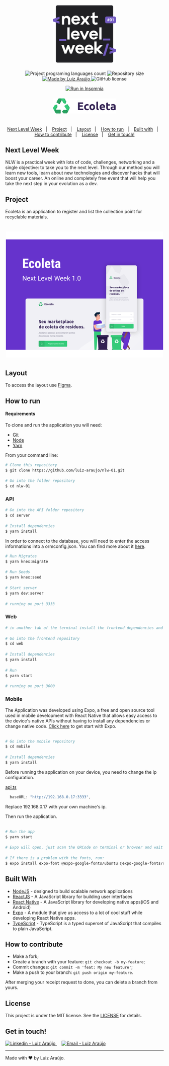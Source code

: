 <h1 align="center">
    <img alt="NextLevelWeek" title="#NextLevelWeek" src=".github/logo.svg" width="200px" />
</h1>

<p align="center">
  <img alt="Project programing languages count" src="https://img.shields.io/github/languages/count/luiz-araujo/nlw-01?color=34cb79">
  <img alt="Repository size" src="https://img.shields.io/github/repo-size/luiz-araujo/nlw-01?color=34cb79">
  <a href="https://www.linkedin.com/in/luiz-carlos-araujo-junior/">
    <img alt="Made by Luiz Araújo" src="https://img.shields.io/badge/made%20by-Luiz Araújo-%20?color=34cb79">
  </a>
  <img alt="GitHub license" src="https://img.shields.io/github/license/luiz-araujo/nlw-01?color=34cb79">
</p>

<p align="center">
<a href="https://insomnia.rest/run/?label=Ecoleta&uri=https%3A%2F%2Fraw.githubusercontent.com%2Fluiz-araujo%2Fecoleta%2Fmaster%2F.github%2Finsomnia.json" target="_blank"><img src="https://insomnia.rest/images/run.svg" alt="Run in Insomnia"></a>
</p>

<h3 align="center">
    <img alt="Logo" title="#logo" width="200px" src=".github/logo-ecoleta.png">
    <br><br>
</h3>

<p align="center">
  <a href="#nlw">Next Level Week</a>&nbsp;&nbsp;&nbsp;|&nbsp;&nbsp;&nbsp;
  <a href="#project">Project</a>&nbsp;&nbsp;&nbsp;|&nbsp;&nbsp;&nbsp;
  <a href="#layout">Layout</a>&nbsp;&nbsp;&nbsp;|&nbsp;&nbsp;&nbsp;
  <a href="#how-to-run">How to run</a>&nbsp;&nbsp;&nbsp;|&nbsp;&nbsp;&nbsp;
  <a href="#built-with">Built with</a>&nbsp;&nbsp;&nbsp;|&nbsp;&nbsp;&nbsp;
  <a href="#how-to-contribute">How to contribute</a>&nbsp;&nbsp;&nbsp;|&nbsp;&nbsp;&nbsp;
  <a href="#license">License</a>&nbsp;&nbsp;&nbsp;|&nbsp;&nbsp;&nbsp;
  <a href="#get-in-touch">Get in touch!</a>
</p>

## Next Level Week

NLW is a practical week with lots of code, challenges, networking and a single objective: to take you to the next level.
Through our method you will learn new tools, learn about new technologies and discover hacks that will boost your career.
An online and completely free event that will help you take the next step in your evolution as a dev.

## Project

Ecoleta is an application to register and list the collection point for recyclable materials.

<h1 align="center">
    <img alt="Example" title="Example" src=".github/capa.svg" width="500px" />
</h1>

## Layout

To access the layout use [Figma](https://www.figma.com/file/1SxgOMojOB2zYT0Mdk28lB/).

## How to run

#### Requirements

To clone and run the application you will need:

- [Git](https://git-scm.com)
- [Node](https://nodejs.org/)
- [Yarn](https://yarnpkg.com/)

From your command line:

```bash
# Clone this repository
$ git clone https://github.com/luiz-araujo/nlw-01.git

# Go into the folder repository
$ cd nlw-01
```

### API

```bash
# Go into the API folder repository
$ cd server

# Install dependencies
$ yarn install
```

In order to connect to the database, you will need to enter the access informations into a ormconfig.json. You can find more about it [here](https://typeorm.io/#/using-ormconfig).

```bash
# Run Migrates
$ yarn knex:migrate

# Run Seeds
$ yarn knex:seed

# Start server
$ yarn dev:server

# running on port 3333
```

### Web

```bash
# in another tab of the terminal install the frontend dependencies and run it

# Go into the frontend repository
$ cd web

# Install dependencies
$ yarn install

# Run
$ yarn start

# running on port 3000
```

### Mobile

The Application was developed using Expo, a free and open source tool used in mobile development with React Native that allows easy access to the device's native APIs without having to install any dependencies or change native code. [Click here](https://expo.io/learn) to get start with Expo.

```bash

# Go into the mobile repository
$ cd mobile

# Install dependencies
$ yarn install

```

Before running the application on your device, you need to change the ip configuration.

[api.ts](https://github.com/luiz-araujo/nlw-01/blob/master/mobile/src/services/api.ts)

```javascript
  baseURL: "http://192.168.0.17:3333",
```

Replace 192.168.0.17 with your own machine's ip.

Then run the application.

```bash

# Run the app
$ yarn start

# Expo will open, just scan the QRCode on terminal or browser and wait for the app to load.

# If there is a problem with the fonts, run:
$ expo install expo-font @expo-google-fonts/ubuntu @expo-google-fonts/roboto

```

## Built With

- [NodeJS](https://nodejs.org/en/) - designed to build scalable network applications
- [ReactJS](https://reactjs.org/) - A JavaScript library for building user interfaces
- [React Native](https://reactnative.dev/) - A JavaScript library for developing native apps(iOS and Android)
- [Expo](https://expo.io/) - A module that give us access to a lot of cool stuff while developing React Native apps.
- [TypeScript](https://www.typescriptlang.org/) - TypeScript is a typed superset of JavaScript that compiles to plain JavaScript.

## How to contribute

- Make a fork;
- Create a branch with your feature: `git checkout -b my-feature`;
- Commit changes: `git commit -m 'feat: My new feature'`;
- Make a push to your branch: `git push origin my-feature`.

After merging your receipt request to done, you can delete a branch from yours.

## License

This project is under the MIT license. See the [LICENSE](https://github.com/luiz-araujo/nlw-01/blob/master/LICENSE) for details.

## Get in touch!

<a href="https://www.linkedin.com/in/luiz-carlos-araujo-junior/" target="_blank" >
  <img alt="Linkedin - Luiz Araújo" src="https://img.shields.io/badge/Linkedin--%23F8952D?style=social&logo=linkedin">
</a>&nbsp;&nbsp;&nbsp;
<a href="mailto:luizcaj@yahoo.com.br" target="_blank" >
  <img alt="Email - Luiz Araújo" src="https://img.shields.io/badge/Email--%23F8952D?style=social&logo=yahoo!">
</a>

---

Made with ❤️ by Luiz Araújo.
